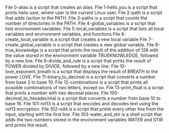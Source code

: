 File 0-alias is a script that creates an alias.
File 1-hello_you is a script that prints hello user, where user is the current Linux user.
File 2-path is a script that adds /action to the PATH.
File 3-paths is a script that counts the number of directories in the PATH.
File 4-global_variables is a script that lists environment variables.
File 5-local_variables is a script that lists all local variables and environment variables, and functions
File 6-create_local_variable is a script that creates a new local variable
File 7-create_global_variable is a script that creates a new global variable.
File 8-true_knowledge is a script that prints the result of the addition of 128 with the value stored in the environment variable TRUEKNOWLEDGE, followed by a new line.
File 9-divide_and_rule is a script that prints the result of POWER divided by DIVIDE, followed by a new line.
File 10-love_exponent_breath is a script that displays the result of BREATH to the power LOVE.
File 11-binary_to_decimal is a script that converts a number from base 2 to base 10.
File 12-combinations is a script that prints all possible combinations of two letters, except oo.
File 13-print_float is a script that prints a number with two decimal places.
File 100-decimal_to_hexadecimal is a script that converts a number from base 10 to base 16.
File 101-rot13 is a script that encodes and decodes text using the rot13 encryption.
File 102-odd is a script that prints every other line from the input, starting with the first line.
File 103-water_and_stir is a shell script that adds the two numbers stored in the environment variables WATER and STIR and prints the result.
